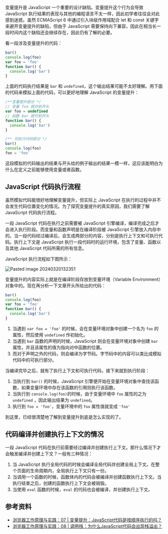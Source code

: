 变量提升是 JavaScript 一个重要的设计缺陷。变量提升这个行为会导致 JavaScript 执行结果的表现与其他的编程语言不太一样，因此初学者往往会对此感到迷惑。虽然 ECMAScript 6 中通过引入块级作用域配合 let 和 const 关键字来避开变量提升的缺陷，但由于 JavaScript 需要保持向下兼容，因此在相当长一段时间内这个缺陷还会继续存在，因此仍有了解的必要。

看一段涉及变量提升的代码：

```js
bar()
console.log(foo)
var foo = 'foo'
function bar() {
  console.log('bar')
}
```

上面的代码执行结果是 `bar` 和 `undefined`，这个输出结果可能不太好理解。用下面的代码来模拟上面的代码，可以更好地理解 JavaScript 的变量提升：

```js
/**变量提升部分 */
// 变量 foo 提升到开头
var foo = undefined
// 函数 bar 提升到开头
function bar() {
  console.log('bar')
}

/** 可执行代码部分 */
bar()
console.log(foo)
foo = 'foo'
```

这段模拟的代码输出的结果与开头给的例子输出的结果一模一样，这应该能明白为什么在定义之前能够使用变量或者函数。

## JavaScript 代码执行流程

虽然模拟代码能很好地理解变量提升，但实际上 JavaScript 在执行的过程中并不会发生代码位置变化的情况。为了探究变量提升的真实原因，我们需要了解 JavaScript 代码执行流程。

一段 JavaScript 代码在执行之前需要被 JavaScript 引擎编译，编译完成之后才会进入执行阶段。而变量和函数声明是在编译阶段被 JavaScript 引擎放入内存中的。当一段代码经过编译后，会生成两部分的内容，分别是执行上下文和可执行代码。执行上下文是 JavaScript 执行一段代码时的运行环境，包含了变量、函数以及其他 JavaScript 代码所需的所有信息。

JavaScript 执行流程如下图所示：

![Pasted image 20240320132351](https://cdn.luohuidong.cn/Pasted%20image%2020240320132351.png)

变量提升的内容实际上就是在编译阶段存放到变量环境（Variable Environment）对象中的。现在再分析一下文章开头所给出的代码：

```js
bar()
console.log(foo)
var foo = 'foo'
function bar() {
  console.log('bar')
}
```

1. 当遇到 `var foo = 'foo'` 的时候，会在变量环境对象中创建一个名为 `foo` 的属性，然后使用 `undefined` 作初始化。
2. 当遇到 `bar` 函数的声明的时候，JavaScript 则会在变量环境对象中创建 `bar` 属性，并且该属性的值为指向对中函数的位置。
3. 而对于声明之外的代码，则会编译为字节码。字节码中的内容可以类比成模拟代码中的可执行部分。

当编译完毕之后，就有了执行上下文和可执行代码，接下来就到执行阶段：

1. 当执行到 `bar()` 的时候，JavaScript 引擎便开始在变量环境对象中查找该函数，如果变量环境中存在该函数的引用则执行该函数。
2. 当执行到 `console.log(foo)`的时候，由于变量环境中 `foo` 属性的之为 `undefined` ，因此输出结果为 `undefined`。
3. 执行到 `foo = 'foo'`，变量环境中的 `foo` 属性值就变成 `'foo'`

到这里，已经很清楚地了解到变量提升到底是怎么实现的了。

## 代码编译并创建执行上下文的情况

一段 JavaScript 代码在执行前需要经过编译并创建执行上下文。那什么情况下才会触发编译并创建上下文？一般有三种情况：

1. 当 JavaScript 执行全局代码的时候会编译全局代码并创建全局上下文。在整个页面的生命周期内，全局执行上下文只有一份。
2. 当调用一个函数的时候，函数体内的代码会被编译并创建函数执行上下文。当执行结束之后，创建的函数执行上下文会被销毁。
3. 当使用 `eval` 函数的时候，`eval` 的代码也会被编译，并创建执行上下文。

## 参考资料

- [浏览器工作原理与实践：07 | 变量提升：JavaScript代码是按顺序执行的吗？](https://time.geekbang.org/column/article/119046)
- [浏览器工作原理与实践：08 | 调用栈：为什么JavaScript代码会出现栈溢出？](https://time.geekbang.org/column/article/120257)

